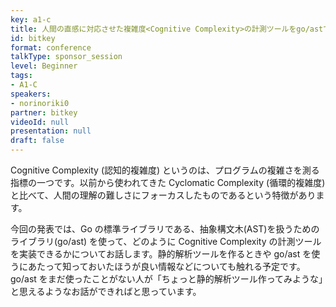 ```yaml
---
key: a1-c
title: 人間の直感に対応させた複雑度<Cognitive Complexity>の計測ツールをgo/astで実装してみよう
id: bitkey
format: conference
talkType: sponsor_session
level: Beginner
tags:
- A1-C
speakers:
- norinoriki0
partner: bitkey
videoId: null
presentation: null
draft: false
---
```

Cognitive Complexity (認知的複雑度) というのは、プログラムの複雑さを測る指標の一つです。以前から使われてきた Cyclomatic Complexity (循環的複雑度) と比べて、人間の理解の難しさにフォーカスしたものであるという特徴があります。

今回の発表では、Go の標準ライブラリである、抽象構文木(AST)を扱うためのライブラリ(go/ast) を使って、どのように Cognitive Complexity の計測ツールを実装できるかについてお話します。静的解析ツールを作るときや go/ast を使うにあたって知っておいたほうが良い情報などについても触れる予定です。go/ast をまだ使ったことがない人が「ちょっと静的解析ツール作ってみような」と思えるようなお話ができればと思っています。